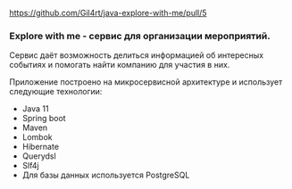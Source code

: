 https://github.com/Gil4rt/java-explore-with-me/pull/5

### Explore with me - сервис для организации мероприятий.
Сервис даёт возможность делиться информацией об интересных событиях и помогать найти компанию для участия в них.

Приложение построено на микросервисной архитектуре и использует следующие технологии:

- Java 11
- Spring boot
- Maven
- Lombok
- Hibernate
- Querydsl
- Slf4j
- Для базы данных используется PostgreSQL
